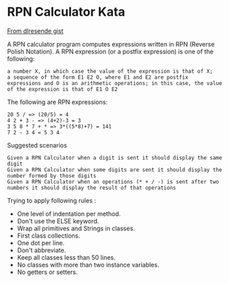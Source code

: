 # RPN Calculator Kata

[From dlresende gist](https://gist.github.com/dlresende/274194dd6ec993eb5ec5)

A RPN calculator program computes expressions written in RPN (Reverse Polish Notation). A RPN expression (or a postfix expression) is one of the following:

    a number X, in which case the value of the expression is that of X;
    a sequence of the form E1 E2 O, where E1 and E2 are postfix expressions and O is an arithmetic operations; in this case, the value of the expression is that of E1 O E2

The following are RPN expressions:

    20 5 / => (20/5) = 4
    4 2 + 3 - => (4+2)-3 = 3
    3 5 8 * 7 + * => 3*((5*8)+7) = 141
    7 2 - 3 4 = 5 3 4

Suggested scenarios

    Given a RPN Calculator when a digit is sent it should display the same digit
    Given a RPN Calculator when some digits are sent it should display the number formed by those digits
    Given a RPN Calculator when an operations (* + / -) is sent after two numbers it should display the result of that operations


Trying to apply following rules :

* One level of indentation per method.
* Don't use the ELSE keyword.
* Wrap all primitives and Strings in classes.
* First class collections.
* One dot per line.
* Don't abbreviate.
* Keep all classes less than 50 lines.
* No classes with more than two instance variables.
* No getters or setters.
